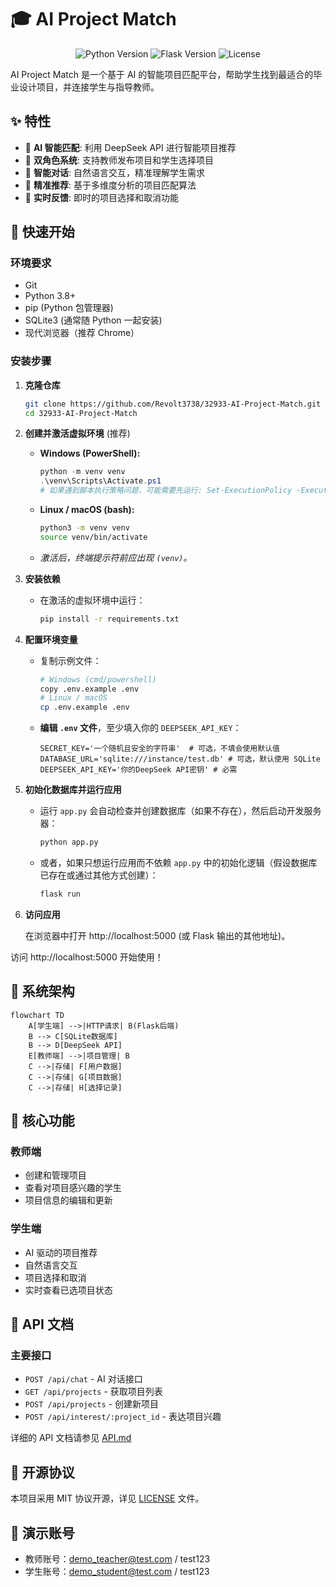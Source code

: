 # 🎓 AI Project Match

<div align="center">

![Python Version](https://img.shields.io/badge/python-3.8+-blue.svg)
![Flask Version](https://img.shields.io/badge/flask-2.0+-green.svg)
![License](https://img.shields.io/badge/license-MIT-blue.svg)

</div>

AI Project Match 是一个基于 AI 的智能项目匹配平台，帮助学生找到最适合的毕业设计项目，并连接学生与指导教师。

## ✨ 特性

- 🤖 **AI 智能匹配**: 利用 DeepSeek API 进行智能项目推荐
- 👥 **双角色系统**: 支持教师发布项目和学生选择项目
- 💬 **智能对话**: 自然语言交互，精准理解学生需求
- 🎯 **精准推荐**: 基于多维度分析的项目匹配算法
- 🔄 **实时反馈**: 即时的项目选择和取消功能

## 🚀 快速开始

### 环境要求

- Git
- Python 3.8+
- pip (Python 包管理器)
- SQLite3 (通常随 Python 一起安装)
- 现代浏览器（推荐 Chrome）

### 安装步骤

1.  **克隆仓库**

    ```bash
    git clone https://github.com/Revolt3738/32933-AI-Project-Match.git
    cd 32933-AI-Project-Match
    ```

2.  **创建并激活虚拟环境** (推荐)

    *   **Windows (PowerShell):**
        ```powershell
        python -m venv venv
        .\venv\Scripts\Activate.ps1
        # 如果遇到脚本执行策略问题，可能需要先运行: Set-ExecutionPolicy -ExecutionPolicy RemoteSigned -Scope Process
        ```
    *   **Linux / macOS (bash):**
        ```bash
        python3 -m venv venv
        source venv/bin/activate
        ```
    *   *激活后，终端提示符前应出现 `(venv)`。*

3.  **安装依赖**

    *   在激活的虚拟环境中运行：
        ```bash
        pip install -r requirements.txt
        ```

4.  **配置环境变量**

    *   复制示例文件：
        ```bash
        # Windows (cmd/powershell)
        copy .env.example .env
        # Linux / macOS
        cp .env.example .env
        ```
    *   **编辑 `.env` 文件**，至少填入你的 `DEEPSEEK_API_KEY`：
        ```dotenv
        SECRET_KEY='一个随机且安全的字符串'  # 可选，不填会使用默认值
        DATABASE_URL='sqlite:///instance/test.db' # 可选，默认使用 SQLite
        DEEPSEEK_API_KEY='你的DeepSeek API密钥' # 必需
        ```

5.  **初始化数据库并运行应用**

    *   运行 `app.py` 会自动检查并创建数据库（如果不存在），然后启动开发服务器：
        ```bash
        python app.py
        ```
    *   或者，如果只想运行应用而不依赖 `app.py` 中的初始化逻辑（假设数据库已存在或通过其他方式创建）：
        ```bash
        flask run
        ```

6.  **访问应用**

    在浏览器中打开 http://localhost:5000 (或 Flask 输出的其他地址)。

访问 http://localhost:5000 开始使用！

## 🔧 系统架构

```mermaid
flowchart TD
    A[学生端] -->|HTTP请求| B(Flask后端)
    B --> C[SQLite数据库]
    B --> D[DeepSeek API]
    E[教师端] -->|项目管理| B
    C -->|存储| F[用户数据]
    C -->|存储| G[项目数据]
    C -->|存储| H[选择记录]
```

## 🎯 核心功能

### 教师端
- 创建和管理项目
- 查看对项目感兴趣的学生
- 项目信息的编辑和更新

### 学生端
- AI 驱动的项目推荐
- 自然语言交互
- 项目选择和取消
- 实时查看已选项目状态

## 📝 API 文档

### 主要接口
- `POST /api/chat` - AI 对话接口
- `GET /api/projects` - 获取项目列表
- `POST /api/projects` - 创建新项目
- `POST /api/interest/:project_id` - 表达项目兴趣

详细的 API 文档请参见 [API.md](docs/API.md)

## 📄 开源协议

本项目采用 MIT 协议开源，详见 [LICENSE](LICENSE) 文件。

## 🔑 演示账号

- 教师账号：demo_teacher@test.com / test123
- 学生账号：demo_student@test.com / test123
